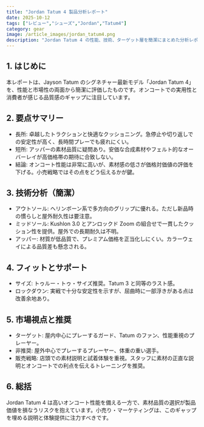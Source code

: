 ```yaml
---
title: "Jordan Tatum 4 製品分析レポート"
date: 2025-10-12
tags: ["レビュー","シューズ","Jordan","Tatum4"]
category: gear
image: /article_images/jordan_tatum4.png
description: "Jordan Tatum 4 の性能、技術、ターゲット層を簡潔にまとめた分析レポート。"
---
```


## 1. はじめに

本レポートは、Jayson Tatum のシグネチャー最新モデル「Jordan Tatum 4」を、性能と市場性の両面から簡潔に評価したものです。オンコートでの実用性と消費者が感じる品質感のギャップに注目しています。

## 2. 要点サマリー

- 長所: 卓越したトラクションと快適なクッショニング。急停止や切り返しでの安定性が高く、長時間プレーでも疲れにくい。
- 短所: アッパーの素材品質に疑問あり。安価な合成素材やフェルト的なオーバーレイが高価格帯の期待に合致しない。
- 結論: オンコート性能は非常に高いが、素材感の低さが価格対価値の評価を下げる。小売戦略ではその点をどう伝えるかが鍵。

## 3. 技術分析（簡潔）

- アウトソール: ヘリンボーン系で多方向のグリップに優れる。ただし新品時の慣らしと屋外耐久性は要注意。
- ミッドソール: Kushlon 3.0 とアンロックド Zoom の組合せで一貫したクッション性を提供。屋外での長期耐久は不明。
- アッパー: 材質が低品質で、プレミアム価格を正当化しにくい。カラーウェイによる品質差も懸念される。

## 4. フィットとサポート

- サイズ: トゥルー・トゥ・サイズ推奨。Tatum 3 と同等のラスト感。
- ロックダウン: 実戦で十分な安定性を示すが、屈曲時に一部浮きがある点は改善余地あり。

## 5. 市場視点と推奨

- ターゲット: 屋内中心にプレーするガード、Tatum のファン、性能重視のプレーヤー。
- 非推奨: 屋外中心でプレーするプレーヤー、体重の重い選手。
- 販売戦略: 店頭での素材説明と試着体験を重視。スタッフに素材の正直な説明とオンコートでの利点を伝えるトレーニングを推奨。

## 6. 総括

Jordan Tatum 4 は高いオンコート性能を備える一方で、素材品質の選択が製品価値を損なうリスクを抱えています。小売り・マーケティングは、このギャップを埋める説明と体験提供に注力すべきです。
